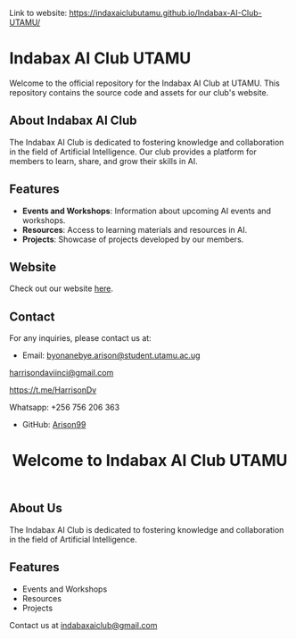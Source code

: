 Link to website:
https://indaxaiclubutamu.github.io/Indabax-AI-Club-UTAMU/

# Indabax AI Club UTAMU

Welcome to the official repository for the Indabax AI Club at UTAMU. This repository contains the source code and assets for our club's website.

## About Indabax AI Club

The Indabax AI Club is dedicated to fostering knowledge and collaboration in the field of Artificial Intelligence. Our club provides a platform for members to learn, share, and grow their skills in AI.

## Features

- **Events and Workshops**: Information about upcoming AI events and workshops.
- **Resources**: Access to learning materials and resources in AI.
- **Projects**: Showcase of projects developed by our members.

## Website

Check out our website [here](https://github.com/Arison99/Indabax-AI-Club-UTAMU).

## Contact

For any inquiries, please contact us at:
- Email: byonanebye.arison@student.utamu.ac.ug

harrisondaviinci@gmail.com

https://t.me/HarrisonDv

Whatsapp: +256 756 206 363

- GitHub: [Arison99](https://github.com/Arison99)



<!DOCTYPE html>
<html lang="en">
<head>
    <meta charset="UTF-8">
    <meta name="viewport" content="width=device-width, initial-scale=1.0">
    
</head>
<body>
    <header>
        <h1>Welcome to Indabax AI Club UTAMU</h1>
    </header>
    <section>
        <h2>About Us</h2>
        <p>The Indabax AI Club is dedicated to fostering knowledge and collaboration in the field of Artificial Intelligence.</p>
    </section>
    <section>
        <h2>Features</h2>
        <ul>
            <li>Events and Workshops</li>
            <li>Resources</li>
            <li>Projects</li>
        </ul>
    </section>
    <footer>
        <p>Contact us at <a href="mailto:indabaxaiclub.com">indabaxaiclub@gmail.com</a></p>
    </footer>
</body>
</html>

